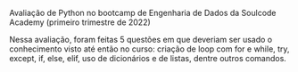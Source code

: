 Avaliação de Python no bootcamp de Engenharia de Dados da Soulcode Academy (primeiro trimestre de 2022)

Nessa avaliação, foram feitas 5 questões em que deveriam ser usado o conhecimento visto até então no curso: criação de loop com for e while, try, except, if, else, elif, uso de dicionários e de listas, dentre outros comandos.
